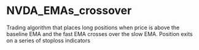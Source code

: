 # NVDA_EMAs_crossover
Trading algorithm that places long positions when price is above the baseline EMA and the fast EMA crosses over the slow EMA. Position exits on a series of stoploss indicators
